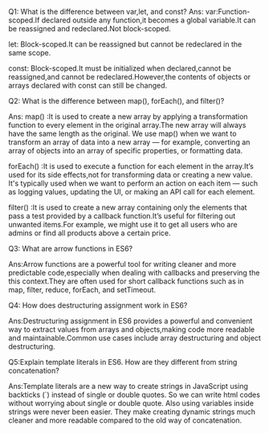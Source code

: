 Q1: What is the difference between var,let, and const?
Ans: 
var:Function-scoped.If declared outside any function,it becomes a global variable.It can be reassigned and redeclared.Not block-scoped.

let: Block-scoped.It can be reassigned but cannot be redeclared in the same scope.

const: Block-scoped.It must be initialized when declared,cannot be reassigned,and cannot be redeclared.However,the contents of objects or arrays declared with const can still be changed.

Q2: What is the difference between map(), forEach(), and filter()?

Ans: map() :It is used to create a new array by applying a transformation function to every element in the original array.The new array will always have the same length as the original. We use map() when we want to transform an array of data into a new array — for example, converting an array of objects into an array of specific properties, or formatting data.

forEach() :It is used to execute a function for each element in the array.It’s used for its side effects,not for transforming data or creating a new value. It's typically used when we want to perform an action on each item — such as logging values, updating the UI, or making an API call for each element.

filter() :It is used to create a new array containing only the elements that pass a test provided by a callback function.It’s useful for filtering out unwanted items.For example, we might use it to get all users who are admins or find all products above a certain price.

Q3: What are arrow functions in ES6?

Ans:Arrow functions are a powerful tool for writing cleaner and more predictable code,especially when dealing with callbacks and preserving the this context.They are often used for short callback functions such as in map, filter, reduce, forEach, and setTimeout.

Q4: How does destructuring assignment work in ES6?

Ans:Destructuring assignment in ES6 provides a powerful and convenient way to extract values from arrays and objects,making code more readable and maintainable.Common use cases include array destructuring and object destructuring.

Q5:Explain template literals in ES6. How are they different from string concatenation?

Ans:Template literals are a new way to create strings in JavaScript using backticks (`) instead of single or double quotes. So we can write html codes without worrying about single or double quote. Also using variables inside strings were never been easier. They make creating dynamic strings much cleaner and more readable compared to the old way of concatenation.

